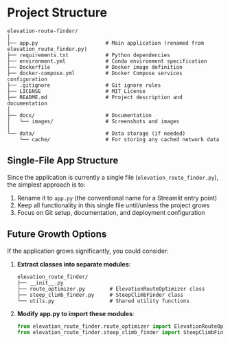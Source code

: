 # Project Structure

```
elevation-route-finder/
│
├── app.py                      # Main application (renamed from elevation_route_finder.py)
├── requirements.txt            # Python dependencies
├── environment.yml             # Conda environment specification
├── Dockerfile                  # Docker image definition
├── docker-compose.yml          # Docker Compose services configuration
├── .gitignore                  # Git ignore rules
├── LICENSE                     # MIT License
├── README.md                   # Project description and documentation
│
├── docs/                       # Documentation
│   └── images/                 # Screenshots and images
│
└── data/                       # Data storage (if needed)
    └── cache/                  # For storing any cached network data
```

## Single-File App Structure

Since the application is currently a single file (`elevation_route_finder.py`), the simplest approach is to:

1. Rename it to `app.py` (the conventional name for a Streamlit entry point)
2. Keep all functionality in this single file until/unless the project grows
3. Focus on Git setup, documentation, and deployment configuration

## Future Growth Options

If the application grows significantly, you could consider:

1. **Extract classes into separate modules**:
   ```
   elevation_route_finder/
   ├── __init__.py
   ├── route_optimizer.py        # ElevationRouteOptimizer class
   ├── steep_climb_finder.py     # SteepClimbFinder class
   └── utils.py                  # Shared utility functions
   ```

2. **Modify app.py to import these modules**:
   ```python
   from elevation_route_finder.route_optimizer import ElevationRouteOptimizer
   from elevation_route_finder.steep_climb_finder import SteepClimbFinder
   ```
